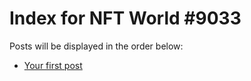 # Index for NFT World #9033
Posts will be displayed in the order below:

- [Your first post](./001-first.md)

